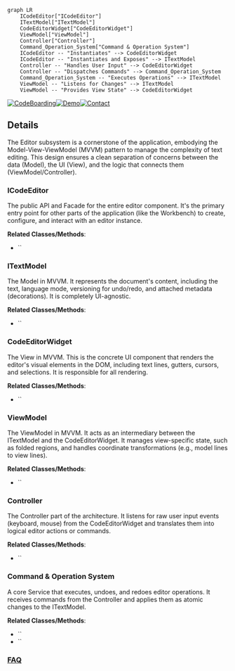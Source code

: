```mermaid
graph LR
    ICodeEditor["ICodeEditor"]
    ITextModel["ITextModel"]
    CodeEditorWidget["CodeEditorWidget"]
    ViewModel["ViewModel"]
    Controller["Controller"]
    Command_Operation_System["Command & Operation System"]
    ICodeEditor -- "Instantiates" --> CodeEditorWidget
    ICodeEditor -- "Instantiates and Exposes" --> ITextModel
    Controller -- "Handles User Input" --> CodeEditorWidget
    Controller -- "Dispatches Commands" --> Command_Operation_System
    Command_Operation_System -- "Executes Operations" --> ITextModel
    ViewModel -- "Listens for Changes" --> ITextModel
    ViewModel -- "Provides View State" --> CodeEditorWidget
```

[![CodeBoarding](https://img.shields.io/badge/Generated%20by-CodeBoarding-9cf?style=flat-square)](https://github.com/CodeBoarding/GeneratedOnBoardings)[![Demo](https://img.shields.io/badge/Try%20our-Demo-blue?style=flat-square)](https://www.codeboarding.org/demo)[![Contact](https://img.shields.io/badge/Contact%20us%20-%20contact@codeboarding.org-lightgrey?style=flat-square)](mailto:contact@codeboarding.org)

## Details

The Editor subsystem is a cornerstone of the application, embodying the Model-View-ViewModel (MVVM) pattern to manage the complexity of text editing. This design ensures a clean separation of concerns between the data (Model), the UI (View), and the logic that connects them (ViewModel/Controller).

### ICodeEditor
The public API and Facade for the entire editor component. It's the primary entry point for other parts of the application (like the Workbench) to create, configure, and interact with an editor instance.


**Related Classes/Methods**:

- ``


### ITextModel
The Model in MVVM. It represents the document's content, including the text, language mode, versioning for undo/redo, and attached metadata (decorations). It is completely UI-agnostic.


**Related Classes/Methods**:

- ``


### CodeEditorWidget
The View in MVVM. This is the concrete UI component that renders the editor's visual elements in the DOM, including text lines, gutters, cursors, and selections. It is responsible for all rendering.


**Related Classes/Methods**:

- ``


### ViewModel
The ViewModel in MVVM. It acts as an intermediary between the ITextModel and the CodeEditorWidget. It manages view-specific state, such as folded regions, and handles coordinate transformations (e.g., model lines to view lines).


**Related Classes/Methods**:

- ``


### Controller
The Controller part of the architecture. It listens for raw user input events (keyboard, mouse) from the CodeEditorWidget and translates them into logical editor actions or commands.


**Related Classes/Methods**:

- ``


### Command & Operation System
A core Service that executes, undoes, and redoes editor operations. It receives commands from the Controller and applies them as atomic changes to the ITextModel.


**Related Classes/Methods**:

- ``
- ``




### [FAQ](https://github.com/CodeBoarding/GeneratedOnBoardings/tree/main?tab=readme-ov-file#faq)
